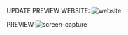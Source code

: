 UPDATE PREVIEW WEBSITE:
![website](https://github.com/user-attachments/assets/223932dc-5263-4a50-be3b-1507f185620c)


PREVIEW
![screen-capture](https://github.com/user-attachments/assets/eaf2792c-b8b3-44a1-8453-fa4711276592)
